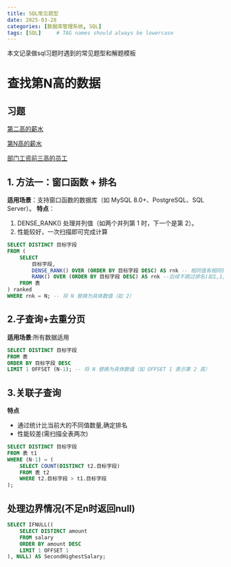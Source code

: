 ```yaml
---
title: SQL常见题型
date: 2025-03-28 
categories: [数据库管理系统, SQL]
tags: [SQL]     # TAG names should always be lowercase
---
```

本文记录做sql习题时遇到的常见题型和解题模板
# 查找第N高的数据
## 习题
[第二高的薪水](https://leetcode.cn/problems/second-highest-salary/description/)

[第N高的薪水](https://leetcode.cn/problems/nth-highest-salary/)

[部门工资前三高的员工](https://leetcode.cn/problems/department-top-three-salaries/solutions/10248/bu-men-gong-zi-qian-san-gao-de-yuan-gong-by-leetco/)
## 1. 方法一：窗口函数 + 排名
**适用场景**：支持窗口函数的数据库（如 MySQL 8.0+、PostgreSQL、SQL Server）。
**特点**：
1. DENSE_RANK() 处理并列值（如两个并列第 1 时，下一个是第 2）。
2. 性能较好，一次扫描即可完成计算
```sql
SELECT DISTINCT 目标字段
FROM (
    SELECT 
        目标字段,
        DENSE_RANK() OVER (ORDER BY 目标字段 DESC) AS rnk -- 相同值有相同排名，后续跳过序号(如1,1,3)
        RANK() OVER (ORDER BY 目标字段 DESC) AS rnk --后续不跳过排名(如1,1,2)
    FROM 表
) ranked
WHERE rnk = N; -- 将 N 替换为具体数值（如 2）
```
## 2.子查询+去重分页
**适用场景**:所有数据适用
```sql
SELECT DISTINCT 目标字段
FROM 表
ORDER BY 目标字段 DESC
LIMIT 1 OFFSET (N-1); -- 将 N 替换为具体数值（如 OFFSET 1 表示第 2 高）
```
## 3.关联子查询
**特点**
- 通过统计比当前大的不同值数量,确定排名
- 性能较差(需扫描全表两次)
```sql
SELECT DISTINCT 目标字段
FROM 表 t1
WHERE (N-1) = (
    SELECT COUNT(DISTINCT t2.目标字段)
    FROM 表 t2
    WHERE t2.目标字段 > t1.目标字段
);
```
## 处理边界情况(不足n时返回null)
```sql
SELECT IFNULL((
    SELECT DISTINCT amount
    FROM salary
    ORDER BY amount DESC
    LIMIT 1 OFFSET 1
), NULL) AS SecondHighestSalary;
```
